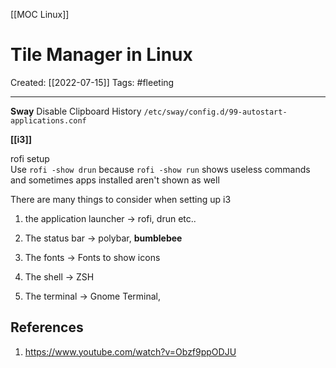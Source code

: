 [[MOC Linux]]

# Tile Manager in Linux
Created:  [[2022-07-15]]
Tags: #fleeting 

---
**Sway**
Disable Clipboard History 
`/etc/sway/config.d/99-autostart-applications.conf`

**[[i3]]**

rofi setup  
Use `rofi -show drun` 
because `rofi -show run` shows useless commands and sometimes apps installed aren't shown as well


There are many things to consider when setting up i3
1. the application launcher
-> rofi, drun etc..

2. The status bar
-> polybar, **bumblebee**

3. The fonts
-> Fonts to show icons

4. The shell
-> ZSH

5. The terminal
-> Gnome Terminal, 




## References
1. https://www.youtube.com/watch?v=Obzf9ppODJU